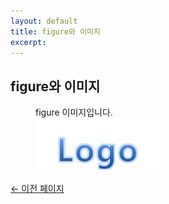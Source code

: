 ```yaml
---
layout: default
title: figure와 이미지
excerpt: 
---
```


<h2>figure와 이미지</h2>

<figure>
    <figcaption>figure 이미지입니다.</figcaption>
    <img src="/wai-aria/image/logo.png" width="200">
</figure>

<p><a href="#" onclick="history.back(-1);">← 이전 페이지</a></p>

